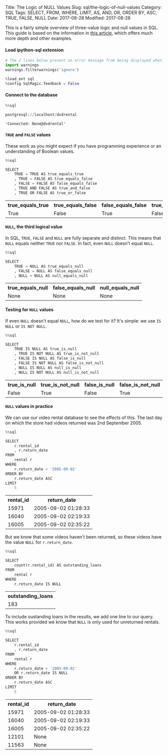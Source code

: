 Title: The Logic of NULL Values
Slug: sql/the-logic-of-null-values
Category: SQL
Tags: SELECT, FROM, WHERE, LIMIT, AS, AND, OR, ORDER BY, ASC, TRUE, FALSE, NULL
Date: 2017-08-28
Modified: 2017-08-28

This is a fairly simple overview of three-value logic and null values in SQL. This guide is based on the information in [this article](https://www.red-gate.com/simple-talk/sql/learn-sql-server/sql-and-the-snare-of-three-valued-logic/), which offers much more depth and other examples.

#### Load ipython-sql extension


```python
# The 2 lines below prevent an error message from being displayed when we run %load_ext sql
import warnings
warnings.filterwarnings('ignore')

%load_ext sql
%config SqlMagic.feedback = False
```

#### Connect to the database


```python
%%sql

postgresql://localhost/dvdrental
```




    'Connected: None@dvdrental'



#### `TRUE` and `FALSE` values
These work as you might expect if you have programming experience or an understanding of Boolean values.


```python
%%sql

SELECT
    TRUE = TRUE AS true_equals_true
    , TRUE = FALSE AS true_equals_false
    , FALSE = FALSE AS false_equals_false
    , TRUE AND FALSE AS true_and_false
    , TRUE OR FALSE AS true_or_false
```




<table>
    <tr>
        <th>true_equals_true</th>
        <th>true_equals_false</th>
        <th>false_equals_false</th>
        <th>true_and_false</th>
        <th>true_or_false</th>
    </tr>
    <tr>
        <td>True</td>
        <td>False</td>
        <td>True</td>
        <td>False</td>
        <td>True</td>
    </tr>
</table>



#### `NULL`, the third logical value
In SQL, `TRUE`, `FALSE` and `NULL` are fully separate and distinct. This means that `NULL` equals neither `TRUE` nor `FALSE`. In fact, even `NULL` doesn't equal `NULL`.


```python
%%sql

SELECT
    TRUE = NULL AS true_equals_null
    , FALSE = NULL AS false_equals_null
    , NULL = NULL AS null_equals_null
```




<table>
    <tr>
        <th>true_equals_null</th>
        <th>false_equals_null</th>
        <th>null_equals_null</th>
    </tr>
    <tr>
        <td>None</td>
        <td>None</td>
        <td>None</td>
    </tr>
</table>



#### Testing for `NULL` values
If even `NULL` doesn't equal `NULL`, how do we test for it? It's simple: we use `IS NULL` or `IS NOT NULL`.


```python
%%sql

SELECT
    TRUE IS NULL AS true_is_null
    , TRUE IS NOT NULL AS true_is_not_null
    , FALSE IS NULL AS false_is_null
    , FALSE IS NOT NULL AS false_is_not_null
    , NULL IS NULL AS null_is_null
    , NULL IS NOT NULL AS null_is_not_null
```




<table>
    <tr>
        <th>true_is_null</th>
        <th>true_is_not_null</th>
        <th>false_is_null</th>
        <th>false_is_not_null</th>
        <th>null_is_null</th>
        <th>null_is_not_null</th>
    </tr>
    <tr>
        <td>False</td>
        <td>True</td>
        <td>False</td>
        <td>True</td>
        <td>True</td>
        <td>False</td>
    </tr>
</table>



#### `NULL` values in practice
We can use our video rental database to see the effects of this. The last day on which the store had videos returned was 2nd September 2005.


```python
%%sql

SELECT
    r.rental_id
    , r.return_date
FROM
    rental r
WHERE
    r.return_date > '2005-09-02'
ORDER BY
    r.return_date ASC
LIMIT
    5
```




<table>
    <tr>
        <th>rental_id</th>
        <th>return_date</th>
    </tr>
    <tr>
        <td>15971</td>
        <td>2005-09-02 01:28:33</td>
    </tr>
    <tr>
        <td>16040</td>
        <td>2005-09-02 02:19:33</td>
    </tr>
    <tr>
        <td>16005</td>
        <td>2005-09-02 02:35:22</td>
    </tr>
</table>



But we know that some videos haven't been returned, so these videos have the value `NULL` for `r.return_date`.


```python
%%sql

SELECT
    count(r.rental_id) AS outstanding_loans
FROM
    rental r
WHERE
    r.return_date IS NULL
```




<table>
    <tr>
        <th>outstanding_loans</th>
    </tr>
    <tr>
        <td>183</td>
    </tr>
</table>



To include oustanding loans in the results, we add one line to our query. This works provided we know that `NULL` is only used for unreturned rentals.


```python
%%sql

SELECT
    r.rental_id
    , r.return_date
FROM
    rental r
WHERE
    r.return_date > '2005-09-02'
    OR r.return_date IS NULL
ORDER BY
    r.return_date ASC
LIMIT
    5
```




<table>
    <tr>
        <th>rental_id</th>
        <th>return_date</th>
    </tr>
    <tr>
        <td>15971</td>
        <td>2005-09-02 01:28:33</td>
    </tr>
    <tr>
        <td>16040</td>
        <td>2005-09-02 02:19:33</td>
    </tr>
    <tr>
        <td>16005</td>
        <td>2005-09-02 02:35:22</td>
    </tr>
    <tr>
        <td>12101</td>
        <td>None</td>
    </tr>
    <tr>
        <td>11563</td>
        <td>None</td>
    </tr>
</table>
